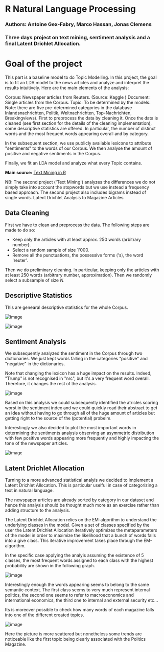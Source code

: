 # R Natural Language Processing

### Authors: Antoine Gex-Fabry, Marco Hassan, Jonas Clemens

### Three days project on text mining, sentiment analysis and a final Latent Drichlet Allocation.

# Goal of the project
This part is a baseline model to do Topic Modelling. In this project, the goal is to fit an LDA model to the news articles and analyze and interpret the results intuitively. Here are the main elements of the analysis:

Corpus: Newspaper articles from Reuters. (Source: Kaggle )
Document: Single articles from the Corpus.
Topic: To be determined by the models. Note: there are five pre-determined categories in the database Inlandsnachrichten, Politik, Weltnachrichten, Top-Nachrichten, Breakingviews).
First to preprocess the data by cleaning it. Once the data is cleaned (see first section for the details of the cleaning implementation), some descriptive statistics are offered. In particular, the number of distinct words and the most frequent words appearing overall and by category.

In the subsequent section, we use publicly available lexicons to attribute "sentiments" to the words of our Corpus. We then analyse the amount of positive and negative sentiments in the Corpus.

Finally, we fit an LDA model and analyze what every Topic contains.

**Main source:**  <a href = "https://www.tidytextmining.com/index.html" target = "_blank">Text Mining in R</a>

NB: The second project ('Text Mining') analyzes the differences we do not simply take into account the stopwords but we use instead a frequency based approach. The second project also includes bigrams instead of single words.
Latent Drichlet Analysis to Magazine Articles

## Data Cleaning

First we have to clean and preprocess the data. The following steps are made to do so:

- Keep only the articles with at least approx. 250 words (arbitrary number).
- Select a random sample of size 1'000.
- Remove all the punctuations, the possessive forms ('s), the word 'reuter'.

Then we do preliminary cleaning. In particular, keeping only the articles with at least 250 words (arbitrary number, approximation). Then we randomly select a subsample of size $N$.

## Descriptive Statistics

This are genearal descriptive statistics for the whole Corpus.

![image](https://user-images.githubusercontent.com/42472072/52470610-56555600-2b97-11e9-9eb5-0f7f81ecbe05.png)

![image](https://user-images.githubusercontent.com/42472072/52470917-2490bf00-2b98-11e9-9404-0729c3082e0d.png)

## Sentiment Analysis

We subsequently analyzed the sentiment in the Corpus through two dictionaries. We just kept words falling in the categories "positive" and "negative" in the dictionaries.

Note that changing the lexicon has a huge impact on the results. Indeed, "Trump" is not recognised in "nrc", but it's a very frequent word overall. Therefore, it changes the rest of the analysis. 

![image](https://user-images.githubusercontent.com/42472072/52470979-4ab65f00-2b98-11e9-93da-461fc3616868.png)

Based on this analysis we could subsequently identified the atricles scoring worst in the sentiment index and we could quickly read their abstract to get an idea without having to go through all of the huge amount of articles but getting right to the source of the (potential) probelm. 

Interestingly we also decided to plot the most important words in determining the sentiments analysis observing an asymmetric distribution with few positive words appearing more frequently and highly impacting the tone of the newspaper articles.

![image](https://user-images.githubusercontent.com/42472072/52471300-3cb50e00-2b99-11e9-9845-58920e3a0d60.png)

## Latent Drichlet Allocation

Turning to a more advanced statistical analyis we decided to implement a Latent Drichlet Allocation. This is particular uselful in case of categorizing a text in natural language.

The newspaper articles are already sorted by category in our dataset and hence this analysis should be thought much more as an exercise rather than adding structure to the analysis.

The Latent Drichlet Allocation relies on the EM-algorithm to understand the underlying classes in the model. Given a set of classes specified by the user the Latent Drichlet Allocation iteratively optimizes the metaparameters of the model in order to maximize the likelihood that a bunch of words falls into a give class. This iterative improvement takes place through the EM-algorithm.

In the specific case applying the analyis assuming the existence of 5 classes, the most frequent words assigned to each class with the highest probability are shown in the following graph.


![image](https://user-images.githubusercontent.com/42472072/52471895-a97cd800-2b9a-11e9-9480-53a05fa911b6.png)

Interestingly enough the words appearing seems to belong to the same semantic context. The first class seems to very much represent internal politics, the second one seems to refer to macroeconomics and international economics, the third one to internal and external security etc...

Its is moreover possible to check how many words of each magazine falls into one of the different created topics.

![image](https://user-images.githubusercontent.com/42472072/52471512-bea53700-2b99-11e9-9b16-b0a6dfb05631.png)

Here the picture is more scattered but nonetheless some trends are noticeable like the first topic being clearly associated with the Politics Magazine.







